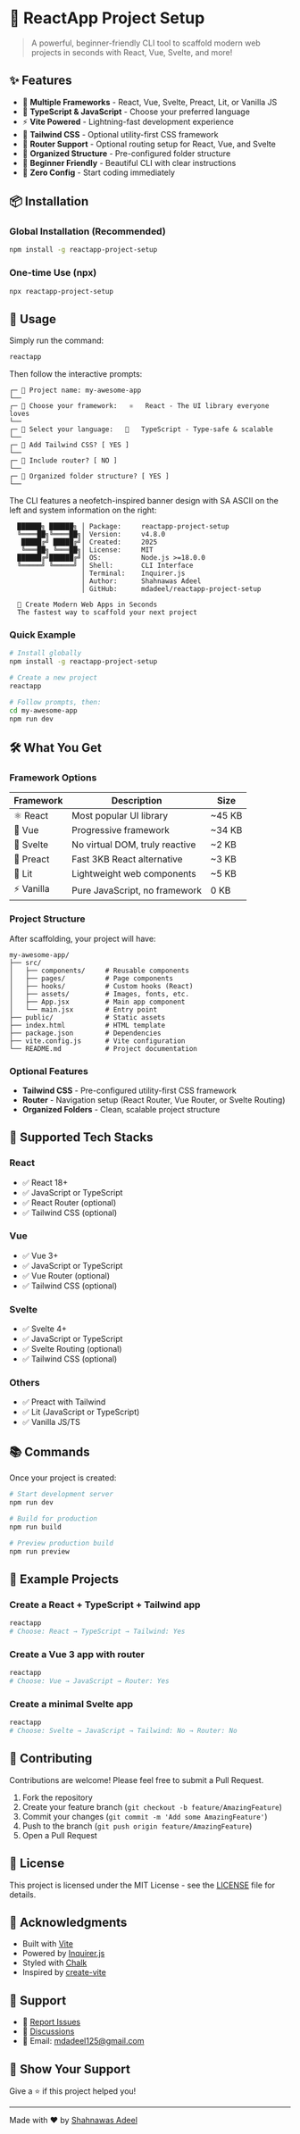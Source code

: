 # 🚀 ReactApp Project Setup

> A powerful, beginner-friendly CLI tool to scaffold modern web projects in seconds with React, Vue, Svelte, and more!


## ✨ Features

- 🎨 **Multiple Frameworks** - React, Vue, Svelte, Preact, Lit, or Vanilla JS
- 📘 **TypeScript & JavaScript** - Choose your preferred language
- ⚡ **Vite Powered** - Lightning-fast development experience
- 🎨 **Tailwind CSS** - Optional utility-first CSS framework
- 🧭 **Router Support** - Optional routing setup for React, Vue, and Svelte
- 📁 **Organized Structure** - Pre-configured folder structure
- 🎯 **Beginner Friendly** - Beautiful CLI with clear instructions
- 🚀 **Zero Config** - Start coding immediately

## 📦 Installation

### Global Installation (Recommended)

```bash
npm install -g reactapp-project-setup
```

### One-time Use (npx)

```bash
npx reactapp-project-setup
```

## 🎯 Usage

Simply run the command:

```bash
reactapp
```

Then follow the interactive prompts:

```
┌─ 📁 Project name: my-awesome-app
└──
┌─ 🎨 Choose your framework:   ⚛️   React - The UI library everyone loves
└──
┌─ 📝 Select your language:   📘   TypeScript - Type-safe & scalable
└──
┌─ 🎨 Add Tailwind CSS? [ YES ]
└──
┌─ 🧭 Include router? [ NO ]
└──
┌─ 📁 Organized folder structure? [ YES ]
└──
```

The CLI features a neofetch-inspired banner design with SA ASCII on the left and system information on the right:

```
  ██████╗ ██████╗ │ Package:     reactapp-project-setup
  ╚════██╗╚════██╗│ Version:     v4.8.0
   █████╔╝ █████╔╝│ Created:     2025
   ╚═══██╗ ╚═══██╗│ License:     MIT
  ██████╔╝██████╔╝│ OS:          Node.js >=18.0.0
  ╚═════╝ ╚═════╝ │ Shell:       CLI Interface
                  │ Terminal:    Inquirer.js
                  │ Author:      Shahnawas Adeel
                  │ GitHub:      mdadeel/reactapp-project-setup

  🚀 Create Modern Web Apps in Seconds
  The fastest way to scaffold your next project
```

### Quick Example

```bash
# Install globally
npm install -g reactapp-project-setup

# Create a new project
reactapp

# Follow prompts, then:
cd my-awesome-app
npm run dev
```

## 🛠️ What You Get

### Framework Options

| Framework | Description | Size |
|-----------|-------------|------|
| ⚛️ React | Most popular UI library | ~45 KB |
| 💚 Vue | Progressive framework | ~34 KB |
| 🔺 Svelte | No virtual DOM, truly reactive | ~2 KB |
| 🔷 Preact | Fast 3KB React alternative | ~3 KB |
| 🔶 Lit | Lightweight web components | ~5 KB |
| ⚡ Vanilla | Pure JavaScript, no framework | 0 KB |

### Project Structure

After scaffolding, your project will have:

```
my-awesome-app/
├── src/
│   ├── components/     # Reusable components
│   ├── pages/          # Page components
│   ├── hooks/          # Custom hooks (React)
│   ├── assets/         # Images, fonts, etc.
│   ├── App.jsx         # Main app component
│   └── main.jsx        # Entry point
├── public/             # Static assets
├── index.html          # HTML template
├── package.json        # Dependencies
├── vite.config.js      # Vite configuration
└── README.md           # Project documentation
```

### Optional Features

- **Tailwind CSS** - Pre-configured utility-first CSS framework
- **Router** - Navigation setup (React Router, Vue Router, or Svelte Routing)
- **Organized Folders** - Clean, scalable project structure

## 🎨 Supported Tech Stacks

### React
- ✅ React 18+
- ✅ JavaScript or TypeScript
- ✅ React Router (optional)
- ✅ Tailwind CSS (optional)

### Vue
- ✅ Vue 3+
- ✅ JavaScript or TypeScript
- ✅ Vue Router (optional)
- ✅ Tailwind CSS (optional)

### Svelte
- ✅ Svelte 4+
- ✅ JavaScript or TypeScript
- ✅ Svelte Routing (optional)
- ✅ Tailwind CSS (optional)

### Others
- ✅ Preact with Tailwind
- ✅ Lit (JavaScript or TypeScript)
- ✅ Vanilla JS/TS

## 📚 Commands

Once your project is created:

```bash
# Start development server
npm run dev

# Build for production
npm run build

# Preview production build
npm run preview
```

## 🎯 Example Projects

### Create a React + TypeScript + Tailwind app

```bash
reactapp
# Choose: React → TypeScript → Tailwind: Yes
```

### Create a Vue 3 app with router

```bash
reactapp
# Choose: Vue → JavaScript → Router: Yes
```

### Create a minimal Svelte app

```bash
reactapp
# Choose: Svelte → JavaScript → Tailwind: No → Router: No
```

## 🤝 Contributing

Contributions are welcome! Please feel free to submit a Pull Request.

1. Fork the repository
2. Create your feature branch (`git checkout -b feature/AmazingFeature`)
3. Commit your changes (`git commit -m 'Add some AmazingFeature'`)
4. Push to the branch (`git push origin feature/AmazingFeature`)
5. Open a Pull Request

## 📝 License

This project is licensed under the MIT License - see the [LICENSE](LICENSE) file for details.

## 🙏 Acknowledgments

- Built with [Vite](https://vitejs.dev)
- Powered by [Inquirer.js](https://github.com/SBoudrias/Inquirer.js)
- Styled with [Chalk](https://github.com/chalk/chalk)
- Inspired by [create-vite](https://github.com/vitejs/vite/tree/main/packages/create-vite)

## 📧 Support

- 🐛 [Report Issues](https://github.com/mdadeel/reactapp-project-setup/issues)
- 💬 [Discussions](https://github.com/mdadeel/reactapp-project-setup/discussions)
- 📧 Email: mdadeel125@gmail.com

## 🌟 Show Your Support

Give a ⭐️ if this project helped you!

---

Made with ❤️ by [Shahnawas Adeel](https://github.com/mdadeel)
